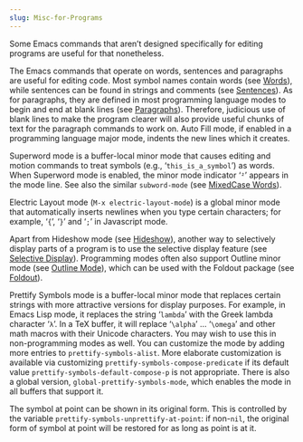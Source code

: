 ```yaml
---
slug: Misc-for-Programs
---
```


Some Emacs commands that aren’t designed specifically for editing programs are useful for that nonetheless.

The Emacs commands that operate on words, sentences and paragraphs are useful for editing code. Most symbol names contain words (see [Words](Words)), while sentences can be found in strings and comments (see [Sentences](Sentences)). As for paragraphs, they are defined in most programming language modes to begin and end at blank lines (see [Paragraphs](Paragraphs)). Therefore, judicious use of blank lines to make the program clearer will also provide useful chunks of text for the paragraph commands to work on. Auto Fill mode, if enabled in a programming language major mode, indents the new lines which it creates.

Superword mode is a buffer-local minor mode that causes editing and motion commands to treat symbols (e.g., ‘`this_is_a_symbol`’) as words. When Superword mode is enabled, the minor mode indicator ‘`²`’ appears in the mode line. See also the similar `subword-mode` (see [MixedCase Words](MixedCase-Words)).

Electric Layout mode (`M-x electric-layout-mode`) is a global minor mode that automatically inserts newlines when you type certain characters; for example, ‘`{`’, ‘`}`’ and ‘`;`’ in Javascript mode.

Apart from Hideshow mode (see [Hideshow](Hideshow)), another way to selectively display parts of a program is to use the selective display feature (see [Selective Display](Selective-Display)). Programming modes often also support Outline minor mode (see [Outline Mode](Outline-Mode)), which can be used with the Foldout package (see [Foldout](Foldout)).

Prettify Symbols mode is a buffer-local minor mode that replaces certain strings with more attractive versions for display purposes. For example, in Emacs Lisp mode, it replaces the string ‘`lambda`’ with the Greek lambda character ‘`λ`’. In a TeX buffer, it will replace ‘`\alpha`’ … ‘`\omega`’ and other math macros with their Unicode characters. You may wish to use this in non-programming modes as well. You can customize the mode by adding more entries to `prettify-symbols-alist`. More elaborate customization is available via customizing `prettify-symbols-compose-predicate` if its default value `prettify-symbols-default-compose-p` is not appropriate. There is also a global version, `global-prettify-symbols-mode`, which enables the mode in all buffers that support it.

The symbol at point can be shown in its original form. This is controlled by the variable `prettify-symbols-unprettify-at-point`: if non-`nil`, the original form of symbol at point will be restored for as long as point is at it.
